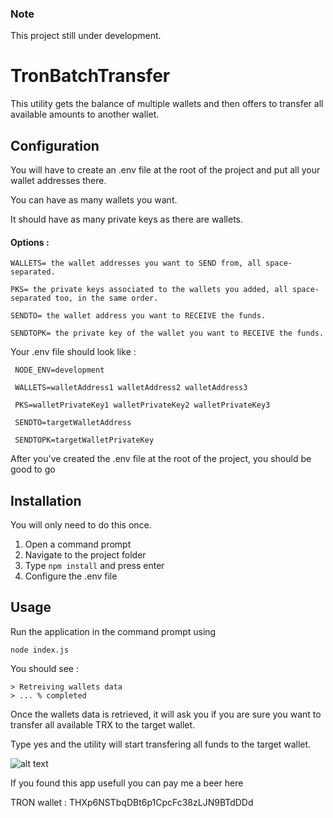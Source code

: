 ### Note
This project still under development.

# TronBatchTransfer
This utility gets the balance of multiple wallets and then offers to transfer all available amounts to another wallet.

## Configuration

You will have to create an .env file at the root of the project and put all your wallet addresses there.

You can have as many wallets you want.

It should have as many private keys as there are wallets.

#### Options :
```
WALLETS= the wallet addresses you want to SEND from, all space-separated.

PKS= the private keys associated to the wallets you added, all space-separated too, in the same order.

SENDTO= the wallet address you want to RECEIVE the funds.

SENDTOPK= the private key of the wallet you want to RECEIVE the funds.
```

Your .env file should look like :

```
 NODE_ENV=development

 WALLETS=walletAddress1 walletAddress2 walletAddress3
 
 PKS=walletPrivateKey1 walletPrivateKey2 walletPrivateKey3
   
 SENDTO=targetWalletAddress

 SENDTOPK=targetWalletPrivateKey
```

After you've created the .env file at the root of the project, you should be good to go

## Installation

You will only need to do this once.

1. Open a command prompt
2. Navigate to the project folder
3. Type `npm install` and press enter
4. Configure the .env file

## Usage

Run the application in the command prompt using
```
node index.js
````

You should see :
```
> Retreiving wallets data
> ... % completed
```

Once the wallets data is retrieved, it will ask you if you are sure you want to transfer all available TRX to the target wallet.

Type yes and the utility will start transfering all funds to the target wallet.

![alt text](https://github.com/Th4Sing3/TronBatchTransfer/blob/master/res.PNG?raw=true)

If you found this app usefull you can pay me a beer here

TRON wallet : THXp6NSTbqDBt6p1CpcFc38zLJN9BTdDDd
